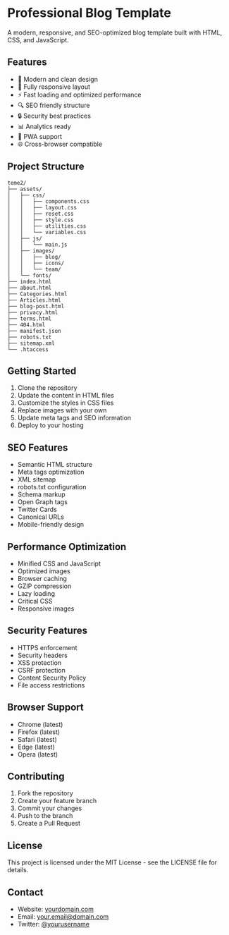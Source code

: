 # Professional Blog Template

A modern, responsive, and SEO-optimized blog template built with HTML, CSS, and JavaScript.

## Features

- 🎨 Modern and clean design
- 📱 Fully responsive layout
- ⚡ Fast loading and optimized performance
- 🔍 SEO friendly structure
- 🔒 Security best practices
- 📊 Analytics ready
- 📱 PWA support
- 🌐 Cross-browser compatible

## Project Structure

```
teme2/
├── assets/
│   ├── css/
│   │   ├── components.css
│   │   ├── layout.css
│   │   ├── reset.css
│   │   ├── style.css
│   │   ├── utilities.css
│   │   └── variables.css
│   ├── js/
│   │   └── main.js
│   ├── images/
│   │   ├── blog/
│   │   ├── icons/
│   │   └── team/
│   └── fonts/
├── index.html
├── about.html
├── Categories.html
├── Articles.html
├── blog-post.html
├── privacy.html
├── terms.html
├── 404.html
├── manifest.json
├── robots.txt
├── sitemap.xml
└── .htaccess
```

## Getting Started

1. Clone the repository
2. Update the content in HTML files
3. Customize the styles in CSS files
4. Replace images with your own
5. Update meta tags and SEO information
6. Deploy to your hosting

## SEO Features

- Semantic HTML structure
- Meta tags optimization
- XML sitemap
- robots.txt configuration
- Schema markup
- Open Graph tags
- Twitter Cards
- Canonical URLs
- Mobile-friendly design

## Performance Optimization

- Minified CSS and JavaScript
- Optimized images
- Browser caching
- GZIP compression
- Lazy loading
- Critical CSS
- Responsive images

## Security Features

- HTTPS enforcement
- Security headers
- XSS protection
- CSRF protection
- Content Security Policy
- File access restrictions

## Browser Support

- Chrome (latest)
- Firefox (latest)
- Safari (latest)
- Edge (latest)
- Opera (latest)

## Contributing

1. Fork the repository
2. Create your feature branch
3. Commit your changes
4. Push to the branch
5. Create a Pull Request

## License

This project is licensed under the MIT License - see the LICENSE file for details.

## Contact

- Website: [yourdomain.com](https://yourdomain.com)
- Email: your.email@domain.com
- Twitter: [@yourusername](https://twitter.com/yourusername)
